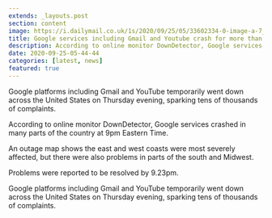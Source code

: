 ```yaml
---
extends: _layouts.post
section: content
image: https://i.dailymail.co.uk/1s/2020/09/25/05/33602334-0-image-a-7_1601008661740.jpg 
title: Google services including Gmail and Youtube crash for more than 20 MINUTES across the US 
description: According to online monitor DownDetector, Google services crashed in many parts of the country at 9pm Eastern Time. 
date: 2020-09-25-05-44-44 
categories: [latest, news] 
featured: true 
--- 
```

Google platforms including Gmail and YouTube temporarily went down across the United States on Thursday evening, sparking tens of thousands of complaints. 

According to online monitor DownDetector, Google services crashed in many parts of the country at 9pm Eastern Time. 

An outage map shows the east and west coasts were most severely affected, but there were also problems in parts of the south and Midwest. 

Problems were reported to be resolved by 9.23pm.  

Google platforms including Gmail and YouTube temporarily went down across the United States on Thursday evening, sparking tens of thousands of complaints.

